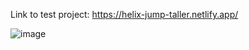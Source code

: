Link to test project: https://helix-jump-taller.netlify.app/

![image](https://github.com/user-attachments/assets/4d977ab7-58e9-4c11-9ff8-dbe290293dd2)
